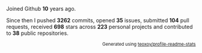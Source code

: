Joined Github **10** years ago.

Since then I pushed **3262** commits, opened **35** issues, submitted **104** pull requests, received **698** stars across **223** personal projects and contributed to **38** public repositories.

<p align="right"><sub>Generated using <a href="https://github.com/marketplace/actions/profile-readme-stats">teoxoy/profile-readme-stats</a></sub></p>
